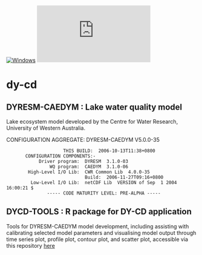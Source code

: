 [![Windows](https://svgshare.com/i/ZhY.svg)](https://svgshare.com/i/ZhY.svg)
[![Latest release](https://badgen.net/github/release/Naereen/Strapdown.js)](https://github.com/AquaticEcoDynamics/dy-cd/releases)

# dy-cd

## DYRESM-CAEDYM : Lake water quality model

Lake ecosystem model developed by the Centre for Water Research, University of Western Australia.

CONFIGURATION  AGGREGATE:  DYRESM-CAEDYM V5.0.0-35

                         THIS BUILD:  2006-10-13T11:38+0800
           CONFIGURATION COMPONENTS:-
                Driver program:  DYRESM  3.1.0-03
                    WQ program:  CAEDYM  3.1.0-06
            High-Level I/O Lib:  CWR Common Lib  4.0.0-35
                                 Build:  2006-11-27T09:16+0800
             Low-Level I/O Lib:  netCDF Lib  VERSION of Sep  1 2004 16:00:21 $
                   ----- CODE MATURITY LEVEL: PRE-ALPHA -----


## DYCD-TOOLS : R package for DY-CD application

Tools for DYRESM-CAEDYM model development, including assisting with calibrating selected model parameters and visualising model output through time series plot, profile plot, contour plot, and scatter plot, accessible via this repository [here](https://github.com/SongyanYu/dycdtools)


